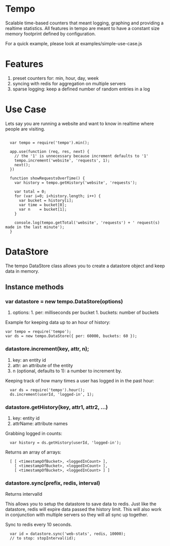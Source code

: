 # Tempo

Scalable time-based counters that meant logging, graphing and providing a realtime statistics. All features in tempo are meant to have a constant size memory footprint defined by configuration.

For a quick example, please look at examples/simple-use-case.js

# Features

  1. preset counters for: min, hour, day, week
  1. syncing with redis for aggregation on multiple servers
  1. sparse logging: keep a defined number of random entries in a log

# Use Case

Lets say you are running a website and want to know in realtime where people are visiting.

```

  var tempo = require('tempo').min();

  app.use(function (req, res, next) {
    // the '1' is unnecessary because increment defaults to '1'
    tempo.increment('website', 'requests', 1); 
    next();
  })

  function showRequestsOverTime() {
    var history = tempo.getHistory('website', 'requests');

    var total = 0;
    for (var i=0; i<history.length; i++) {
      var bucket = history[i];
      var time = bucket[0];
      var n    = bucket[1];
    }

    console.log(tempo.getTotal('website', 'requests') + ' request(s) made in the last minute'); 
  }

```

# DataStore

The tempo DataStore class allows you to create a datastore object and keep
data in memory.

## Instance methods

### var datastore = new tempo.DataStore(options)

  1. options:
    1. per: milliseconds per bucket
    1. buckets: number of buckets

Example for keeping data up to an hour of history:

```
var tempo = require('tempo');
var ds = new tempo.DataStore({ per: 60000, buckets: 60 });
```

### datastore.increment(key, attr, n);

  1. key: an entity id
  1. attr: an attribute of the entity
  1. n (optional, defaults to 1): a number to increment by.

Keeping track of how many times a user has logged in in the past hour:
```
  var ds = require('tempo').hour();
  ds.increment(userId, 'logged-in', 1);
```

### datastore.getHistory(key, attr1, attr2, ...)

   1. key: entity id
   1. attrName: attribute names

Grabbing logged in counts:

```
  var history = ds.getHistory(userId, 'logged-in');
```

Returns an array of arrays:

```
  [ [ <timestampOfBucket>, <loggedInCount> ],
    [ <timestampOfBucket>, <loggedInCount> ],
    [ <timestampOfBucket>, <loggedInCount> ] ]
```

### datastore.sync(prefix, redis, interval)

Returns intervalId

This allows you to setup the datastore to save data to redis.  Just like
the datastore, redis will expire data passed the history limit.  This will
also work in conjunction with multiple servers so they will all sync up
together.

Sync to redis every 10 seconds.
```
  var id = datastore.sync('web-stats', redis, 10000);
  // to stop: stopInterval(id);
```

